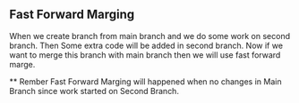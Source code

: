 ## Fast Forward Marging

When we create branch from main branch and we do some work on second branch. Then Some 
extra code will be added in second branch. Now if we want to merge this branch with main
branch then we will use fast forward marge. 

** Rember Fast Forward Marging will happened when no changes in Main Branch since work started
on Second Branch.